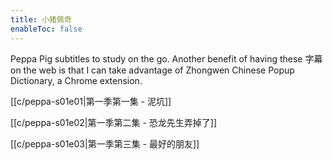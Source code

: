 ```yaml
---
title: 小猪佩奇
enableToc: false
---
```


Peppa Pig subtitles to study on the go. Another benefit of having these 字幕 on the web is that I can take advantage of Zhongwen Chinese Popup Dictionary, a Chrome extension.

[[c/peppa-s01e01|第一季第一集 - 泥坑]]

[[c/peppa-s01e02|第一季第二集 - 恐龙先生弄掉了]]

[[c/peppa-s01e03|第一季第三集 - 最好的朋友]]
